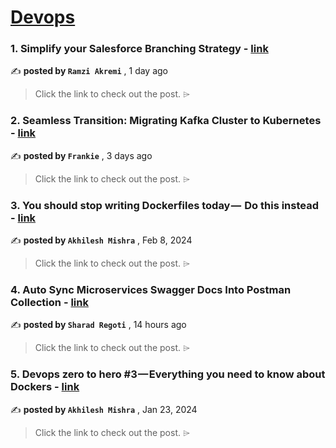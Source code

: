
<h1><a href=https://medium.com/tag/devops/recommended target="_blank" rel="noopener noreferrer">Devops</a></h1>
<h3>1. Simplify your Salesforce Branching Strategy - <a href=https://medium.com/flxbl/simplify-your-salesforce-branching-strategy-915565e8efa6?source=tag_recommended_feed---------0-84----------devops----------a9b8b325_f9c9_4ef9_a937_aa45b18fa8a6------- target="_blank" rel="noopener noreferrer">link</a></h3>

✍️ **posted by `Ramzi Akremi`** <date> , 1 day ago</date>

<blockquote>Click the link to check out the post. ⌲</blockquote>

<h3>2. Seamless Transition: Migrating Kafka Cluster to Kubernetes - <a href=https://medium.com/zendesk-engineering/seamless-transition-migrating-kafka-cluster-to-kubernetes-c8dc66594d1b?source=tag_recommended_feed---------1-107----------devops----------a9b8b325_f9c9_4ef9_a937_aa45b18fa8a6------- target="_blank" rel="noopener noreferrer">link</a></h3>

✍️ **posted by `Frankie`** <date> , 3 days ago</date>

<blockquote>Click the link to check out the post. ⌲</blockquote>

<h3>3. You should stop writing Dockerfiles today —  Do this instead - <a href=https://medium.com/@akhilesh-mishra/you-should-stop-writing-dockerfiles-today-do-this-instead-3cd8a44cb8b0?source=tag_recommended_feed---------2-85----------devops----------a9b8b325_f9c9_4ef9_a937_aa45b18fa8a6------- target="_blank" rel="noopener noreferrer">link</a></h3>

✍️ **posted by `Akhilesh Mishra`** <date> , Feb 8, 2024</date>

<blockquote>Click the link to check out the post. ⌲</blockquote>

<h3>4. Auto Sync Microservices Swagger Docs Into Postman Collection - <a href=https://medium.com/@sharadregoti/auto-sync-microservices-swagger-docs-into-postman-collection-e642122ccaa1?source=tag_recommended_feed---------3-84----------devops----------a9b8b325_f9c9_4ef9_a937_aa45b18fa8a6------- target="_blank" rel="noopener noreferrer">link</a></h3>

✍️ **posted by `Sharad Regoti`** <date> , 14 hours ago</date>

<blockquote>Click the link to check out the post. ⌲</blockquote>

<h3>5. Devops zero to hero #3 — Everything you need to know about Dockers - <a href=https://medium.com/devops-dev/devops-zero-to-hero-3-everything-you-need-to-know-about-dockers-7ff321b38e6b?source=tag_recommended_feed---------4-107----------devops----------a9b8b325_f9c9_4ef9_a937_aa45b18fa8a6------- target="_blank" rel="noopener noreferrer">link</a></h3>

✍️ **posted by `Akhilesh Mishra`** <date> , Jan 23, 2024</date>

<blockquote>Click the link to check out the post. ⌲</blockquote>

